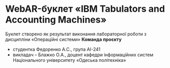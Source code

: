 # WebAR-буклет «IBM Tabulators and Accounting Machines»
Буклет створено як результат виконання лабораторної роботи з дисципліни
«Операційні системи»
**Команда проєкту**
+ студентка Федоренко А.С., група АІ-241
+ викладач – Блажко О.А., доцент кафедри інформаційних систем Національного
університету «Одеська політехніка»

